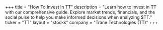 +++
title = "How To Invest In TT"
description = "Learn how to invest in TT with our comprehensive guide. Explore market trends, financials, and the social pulse to help you make informed decisions when analyzing $TT."
ticker = "TT"
layout = "stocks"
company = "Trane Technologies (TT)"
+++

